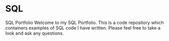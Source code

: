 # SQL
SQL Portfolio
Welcome to my SQL Portfolio. This is a code repository which containers examples of SQL code I have written. Please feel free to take a look and ask any questions.
